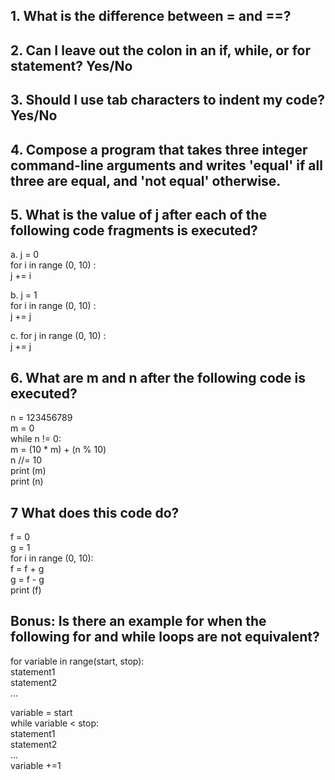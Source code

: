 ## 1. What is the difference between = and ==?  
  

## 2. Can I leave out the colon in an if, while, or for statement? Yes/No  

 

## 3. Should I use tab characters to indent my code? Yes/No  



## 4. Compose a program that takes three integer command-line arguments and writes 'equal' if all three are equal, and 'not equal' otherwise.  


## 5. What is the value of j after each of the following code fragments is executed?  

a.	j = 0  
	for i in range (0, 10) :  
	j += i  



b.	j = 1  
	for i in range (0, 10) :  
	j += j  



c.	for j in range (0, 10) :  
	j += j  

  

## 6. What are m and n after the following code is executed?  

n = 123456789  
m = 0  
while n != 0:  
	m = (10 * m) + (n % 10)  
	n //= 10  
	print (m)  
	print (n)  



## 7 What does this code do?
f = 0  
g = 1  
for i in range (0, 10):  
	f = f + g  
	g = f - g  
	print (f)  



## Bonus: Is there an example for when the following for and while loops are not equivalent?  
for variable in range(start, stop):  
				statement1  
				statement2  
				...  
  
  
variable = start  
while variable < stop:  
		statement1  
		statement2  
		...  
		variable +=1  


